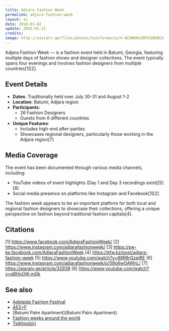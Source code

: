 ```yaml
---
title: Adjara Fashion Week
permalink: adjara-fashion-week
layout: ai
date: 2018-01-02
update: 2025-01-21
credits:
image: http://ajaratv.ge/files/photos/Sainformacio/V-ACHARA%20FESHEN%20VIKI%20%20CHRA%203.xmp.mpg_20170724_180654.690.jpg
---
```


Adjara Fashion Week — is a fashion event held in Batumi, Georgia, featuring multiple days of fashion shows and designer collections. The event typically spans four evenings and involves fashion designers from multiple countries[1][2].

## Event Details

- **Dates**: Traditionally held over July 30-31 and August 1-2
- **Location**: Batumi, Adjara region
- **Participants**:
  - 26 Fashion Designers
  - Guests from 6 different countries
- **Unique Features**:
  - Includes high-end after-parties
  - Showcases regional designers, particularly those working in the Adjara region[7]

## Media Coverage

The event has been documented through various media channels, including:
- YouTube videos of event highlights (Day 1 and Day 3 recordings exist)[5][8]
- Social media presence on platforms like Instagram and Facebook[1][2]

The fashion week appears to be an important platform for both local and regional fashion designers to showcase their collections, offering a unique perspective on fashion beyond traditional fashion capitals[4].

## Citations

[1] https://www.facebook.com/AdjaraFashionWeek/
[2] https://www.instagram.com/adjarafashionweek/
[3] https://sw-ke.facebook.com/AdjaraFashionWeek
[4] https://kfw.kz/post/adjara-fashion-week
[5] https://www.youtube.com/watch?v=88R8rGzplRE
[6] https://www.instagram.com/adjarafashionweek/p/59o6wGAWnL/
[7] https://ajaratv.ge/article/32938
[8] https://www.youtube.com/watch?v=eBHoOjK-mGk

## See also

+ [Adelaide Fashion Festival](adelaide-fashion-festival)
+ [AES+F](aes+f)
+ [Batumi Palm Apartment](Batumi Palm Apartment)
+ [Fashion weeks around the world](fashion-weeks-around-the-world)
+ [Tsikhisdziri](Tsikhisdziri)
